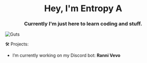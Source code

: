 <h1 align="center">Hey, I'm Entropy A</h1>
<h3 align="center">Currently I'm just here to learn coding and stuff.</h3>

<img align="center" alt="Guts" src="https://tenor.com/de/view/guts-berserk-manga-gif-22802333">

🛠️ Projects:
* I’m currently working on my Discord bot: **Ranni Vevo**
